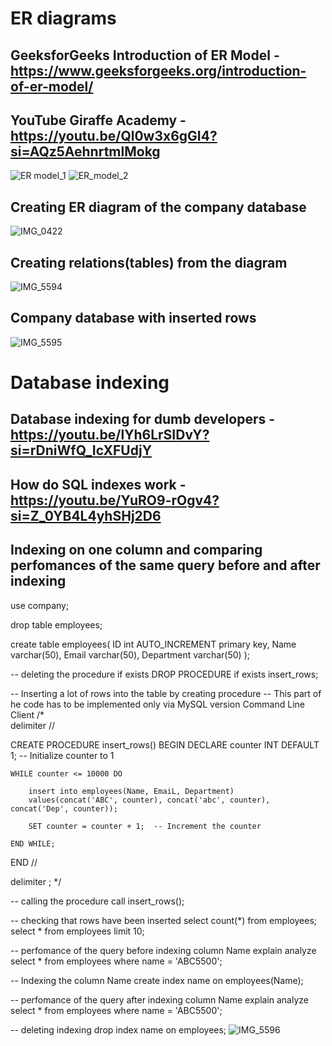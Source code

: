# ER diagrams
## GeeksforGeeks Introduction of ER Model - https://www.geeksforgeeks.org/introduction-of-er-model/
## YouTube Giraffe Academy - https://youtu.be/Ql0w3x6gGI4?si=AQz5AehnrtmlMokg
![ER model_1](https://github.com/user-attachments/assets/cdc8410b-201b-4960-a713-dcdc16a84163)
![ER_model_2](https://github.com/user-attachments/assets/2b843b40-4277-4b91-b843-bdd39c4e3b3b)
## Creating ER diagram of the company database
![IMG_0422](https://github.com/user-attachments/assets/94bc9551-2108-4c58-b686-e950b5059b2a)
## Creating relations(tables) from the diagram 
![IMG_5594](https://github.com/user-attachments/assets/916c4b87-723c-4863-96d5-88cb695e25ce)
## Company database with inserted rows
![IMG_5595](https://github.com/user-attachments/assets/ed3e97a1-2246-4f10-8e00-9d522b5adc06)

# Database indexing
## Database indexing for dumb developers - https://youtu.be/lYh6LrSIDvY?si=rDniWfQ_IcXFUdjY
## How do SQL indexes work - https://youtu.be/YuRO9-rOgv4?si=Z_0YB4L4yhSHj2D6
## Indexing on one column and comparing perfomances of the same query before and after indexing
use company; 

drop table employees;

create table employees(
    ID int AUTO_INCREMENT primary key,
    Name varchar(50),
    Email varchar(50),
    Department varchar(50)
);

-- deleting the procedure if exists
DROP PROCEDURE if exists insert_rows;

-- Inserting a lot of rows into the table by creating procedure
-- This part of he code has to be implemented only via MySQL version Command Line Client
/*    
delimiter //

CREATE PROCEDURE insert_rows()
BEGIN
    DECLARE counter INT DEFAULT 1;  -- Initialize counter to 1

    WHILE counter <= 10000 DO

        insert into employees(Name, EmaiL, Department) 
        values(concat('ABC', counter), concat('abc', counter), concat('Dep', counter));

        SET counter = counter + 1;  -- Increment the counter
        
    END WHILE;
END //

delimiter ;
*/

-- calling the procedure
call insert_rows();

-- checking that rows have been inserted
select count(*) from employees;
select * from employees limit 10;

-- perfomance of the query before indexing column Name
explain analyze select * from employees where name = 'ABC5500';

-- Indexing the column Name
create index name on employees(Name);

-- perfomance of the query after indexing column Name
explain analyze select * from employees where name = 'ABC5500';

-- deleting indexing
drop index name on employees;
![IMG_5596](https://github.com/user-attachments/assets/fa9ef96f-b1f1-4219-897c-2a9835d6ce69)

